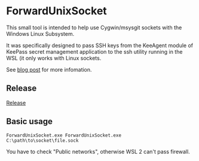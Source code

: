 # ForwardUnixSocket

This small tool is intended to help use Cygwin/msysgit sockets with the Windows Linux Subsystem.

It was specifically designed to pass SSH keys from the KeeAgent module of KeePass secret management application to the
ssh utility running in the WSL (it only works with Linux sockets.

See [blog post](https://blog.czbix.com/WSL2-KeeAgent.html) for more infomation.

## Release
[Release](https://github.com/CzBiX/ForwardUnixSocket/releases/latest)

## Basic usage
```
ForwardUnixSocket.exe ForwardUnixSocket.exe C:\path\to\socket\file.sock
```

You have to check "Public networks", otherwise WSL 2 can't pass firewall.
